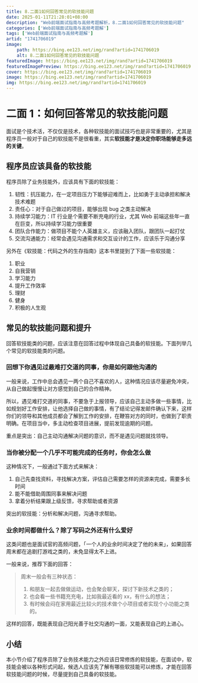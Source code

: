 ```yaml
---
title: 8.二面1如何回答常见的软技能问题
date: 2025-01-11T21:28:01+08:00
description: "Web前端面试指南与高频考题解析，8.二面1如何回答常见的软技能问题"
categories: ['Web前端面试指南与高频考题解']
tags: ['Web前端面试指南与高频考题解']
artid: "1741706019"
image:
    path: https://bing.ee123.net/img/rand?artid=1741706019
    alt: 8.二面1如何回答常见的软技能问题
featuredImage: https://bing.ee123.net/img/rand?artid=1741706019
featuredImagePreview: https://bing.ee123.net/img/rand?artid=1741706019
cover: https://bing.ee123.net/img/rand?artid=1741706019
image: https://bing.ee123.net/img/rand?artid=1741706019
img: https://bing.ee123.net/img/rand?artid=1741706019
---
```



# 二面 1：如何回答常见的软技能问题

面试是个技术活，不仅仅是技术，各种软技能的面试技巧也是非常重要的，尤其是程序员一般对于自己的软技能不是很看重，其实**软技能才是决定你职场能够走多远的关键**。

## 程序员应该具备的软技能
程序员除了业务技能外，应该具有下面的软技能：

1. 韧性：抗压能力，在一定项目压力下能够迎难而上，比如勇于主动承担和解决技术难题
2. 责任心：对于自己做过的项目，能够出现 bug 之类主动解决
3. 持续学习能力：IT 行业是个需要不断充电的行业，尤其 Web 前端这些年一直在巨变，所以持续学习能力很重要
4. 团队合作能力：做项目不能个人英雄主义，应该融入团队，跟团队一起打仗
5. 交流沟通能力：经常会遇见沟通需求和交互设计的工作，应该乐于沟通分享

另外在《软技能：代码之外的生存指南》这本书里提到了下面一些软技能：

1. 职业
2. 自我营销
3. 学习能力
4. 提升工作效率
5. 理财
6. 健身
7. 积极的人生观

## 常见的软技能问题和提升

回答软技能类的问题，应该注意在回答过程中体现自己具备的软技能。下面列举几个常见的软技能类的问题。

### 回想下你遇见过最难打交道的同事，你是如何跟他沟通的
一般来说，工作中总会遇见一两个自己不喜欢的人，这种情况应该尽量避免冲突，从自己做起慢慢让对方感觉到自己的合作精神。

所以，遇见难打交道的同事，不要急于上报领导，应该自己主动多做一些事情，比如规划好工作安排，让他选择自己做的事情，有了结论记得发邮件确认下来，这样你们的领导和其他成员都会了解到工作的安排，在鞭笞对方的同时，也做到了职责明确。在项目当中，多主动检查项目进展，提前发现逾期的问题。

重点是突出：自己主动沟通解决问题的意识，而不是遇见问题就找领导。

### 当你被分配一个几乎不可能完成的任务时，你会怎么做

这种情况下，一般通过下面方式来解决：

1. 自己先查找资料，寻找解决方案，评估自己需要怎样的资源来完成，需要多长时间
2. 能不能借助周围同事来解决问题
3. 拿着分析结果跟上级反馈，寻求帮助或者资源

突出的软技能：分析和解决问题，沟通寻求帮助。

### 业余时间都做什么？除了写码之外还有什么爱好
这类问题也是面试官的高频问题，「一个人的业余时间决定了他的未来」，如果回答周末都在追剧打游戏之类的，未免显得太不上进。

一般来说，推荐下面的回答：

> 周末一般会有三种状态：
> 1. 和朋友一起去做做运动，也会聚会聊天，探讨下新技术之类的；
> 2. 也会看一些书籍充充电，比如我最近看的 xx，有什么的想法；
> 3. 有时候会闷在家用最近比较火的技术做个小项目或者实现个小功能之类的。

这样的回答，既能表现自己阳光善于社交沟通的一面，又能表现自己的上进心。

## 小结

本小节介绍了程序员除了业务技术能力之外应该日常修炼的软技能，在面试中，软技能会被以各种形式问起，候选人应该先了解有哪些软技能可以修炼，才能在回答软技能问题的时候，尽量提到自己具备的软技能。